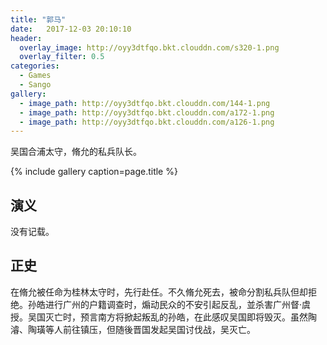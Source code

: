 ```yaml
---
title: "郭马"
date:   2017-12-03 20:10:10
header:
  overlay_image: http://oyy3dtfqo.bkt.clouddn.com/s320-1.png
  overlay_filter: 0.5
categories:
  - Games
  - Sango
gallery:
  - image_path: http://oyy3dtfqo.bkt.clouddn.com/144-1.png
  - image_path: http://oyy3dtfqo.bkt.clouddn.com/a172-1.png
  - image_path: http://oyy3dtfqo.bkt.clouddn.com/a126-1.png
---
```


吴国合浦太守，脩允的私兵队长。

{% include gallery caption=page.title %}

## 演义

没有记载。

## 正史

在脩允被任命为桂林太守时，先行赴任。不久脩允死去，被命分割私兵队但却拒绝。孙皓进行广州的户籍调查时，煽动民众的不安引起反乱，並杀害广州督·虞授。吴国灭亡时，预言南方将掀起叛乱的孙皓，在此感叹吴国即将毁灭。虽然陶濬、陶璜等人前往镇压，但随後晋国发起吴国讨伐战，吴灭亡。